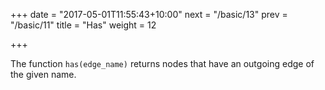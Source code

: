 +++
date = "2017-05-01T11:55:43+10:00"
next = "/basic/13"
prev = "/basic/11"
title = "Has"
weight = 12


+++

The function `has(edge_name)` returns nodes that have an outgoing edge of the given name.
